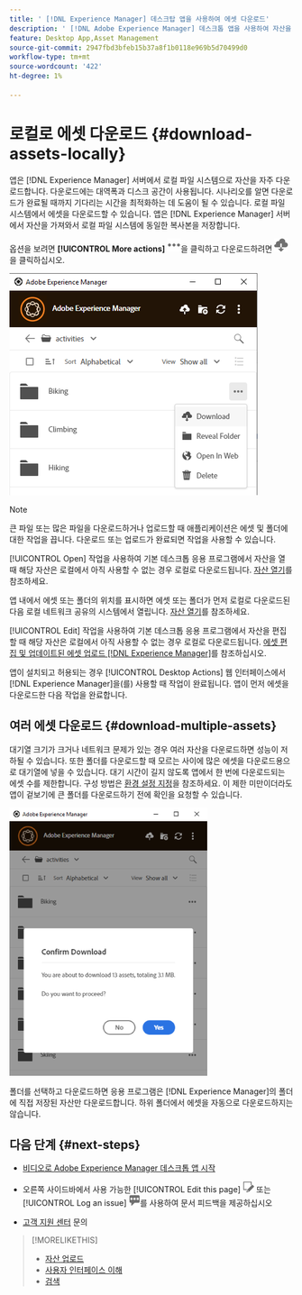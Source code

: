 ```yaml
---
title: ' [!DNL Experience Manager] 데스크탑 앱을 사용하여 에셋 다운로드'
description: ' [!DNL Adobe Experience Manager] 데스크톱 앱을 사용하여 자산을 다운로드합니다.'
feature: Desktop App,Asset Management
source-git-commit: 2947fbd3bfeb15b37a8f1b0118e969b5d70499d0
workflow-type: tm+mt
source-wordcount: '422'
ht-degree: 1%

---
```



# 로컬로 에셋 다운로드 {#download-assets-locally}

앱은 [!DNL Experience Manager] 서버에서 로컬 파일 시스템으로 자산을 자주 다운로드합니다. 다운로드에는 대역폭과 디스크 공간이 사용됩니다. 시나리오를 알면 다운로드가 완료될 때까지 기다리는 시간을 최적화하는 데 도움이 될 수 있습니다. 로컬 파일 시스템에서 에셋을 다운로드할 수 있습니다. 앱은 [!DNL Experience Manager] 서버에서 자산을 가져와서 로컬 파일 시스템에 동일한 복사본을 저장합니다.

옵션을 보려면 **[!UICONTROL More actions]** ![추가 옵션 아이콘](assets/do-not-localize/more2_da2.png)을 클릭하고 다운로드하려면 ![다운로드 아이콘](assets/do-not-localize/download_cloud_da2.png)을 클릭하십시오.

![에셋에 대한 다운로드 옵션](assets/download_option_da2.png "에셋에 대한 다운로드 옵션")

>[!NOTE]
>
>큰 파일 또는 많은 파일을 다운로드하거나 업로드할 때 애플리케이션은 에셋 및 폴더에 대한 작업을 끕니다. 다운로드 또는 업로드가 완료되면 작업을 사용할 수 있습니다.

[!UICONTROL Open] 작업을 사용하여 기본 데스크톱 응용 프로그램에서 자산을 열 때 해당 자산은 로컬에서 아직 사용할 수 없는 경우 로컬로 다운로드됩니다. [자산 열기](#openondesktop-v2)를 참조하세요.

앱 내에서 에셋 또는 폴더의 위치를 표시하면 에셋 또는 폴더가 먼저 로컬로 다운로드된 다음 로컬 네트워크 공유의 시스템에서 열립니다. [자산 열기](#openondesktop-v2)를 참조하세요.

[!UICONTROL Edit] 작업을 사용하여 기본 데스크톱 응용 프로그램에서 자산을 편집할 때 해당 자산은 로컬에서 아직 사용할 수 없는 경우 로컬로 다운로드됩니다. [에셋 편집 및 업데이트된 에셋 업로드 [!DNL Experience Manager]](#edit-assets-upload-updated-assets)를 참조하십시오.

앱이 설치되고 허용되는 경우 [!UICONTROL Desktop Actions] 웹 인터페이스에서 [!DNL Experience Manager]을(를) 사용할 때 작업이 완료됩니다. 앱이 먼저 에셋을 다운로드한 다음 작업을 완료합니다.

## 여러 에셋 다운로드 {#download-multiple-assets}

대기열 크기가 크거나 네트워크 문제가 있는 경우 여러 자산을 다운로드하면 성능이 저하될 수 있습니다. 또한 폴더를 다운로드할 때 모르는 사이에 많은 에셋을 다운로드용으로 대기열에 넣을 수 있습니다. 대기 시간이 길지 않도록 앱에서 한 번에 다운로드되는 에셋 수를 제한합니다. 구성 방법은 [환경 설정 지정](install-upgrade.md#set-preferences)을 참조하세요. 이 제한 미만이더라도 앱이 겉보기에 큰 폴더를 다운로드하기 전에 확인을 요청할 수 있습니다.

![앱에서 상대적으로 많은 에셋의 다운로드를 확인](assets/download_confirmation_da2.png "앱에서 상대적으로 많은 에셋의 다운로드를 확인")

폴더를 선택하고 다운로드하면 응용 프로그램은 [!DNL Experience Manager]의 폴더에 직접 저장된 자산만 다운로드합니다. 하위 폴더에서 에셋을 자동으로 다운로드하지는 않습니다.

## 다음 단계 {#next-steps}

* [비디오로 Adobe Experience Manager 데스크톱 앱 시작](https://experienceleague.adobe.com/ko/docs/experience-manager-learn/assets/creative-workflows/aem-desktop-app)

* 오른쪽 사이드바에서 사용 가능한 [!UICONTROL Edit this page] ![페이지 편집](assets/do-not-localize/edit-page.png) 또는 [!UICONTROL Log an issue] ![GitHub 문제 만들기](assets/do-not-localize/github-issue.png)를 사용하여 문서 피드백을 제공하십시오

* [고객 지원 센터](https://experienceleague.adobe.com/ko?support-solution=General#support) 문의

>[!MORELIKETHIS]
>
>* [자산 업로드](/help/using/upload-assets.md)
>* [사용자 인터페이스 이해](/help/using/user-interface.md)
>* [검색](/help/using/search.md)

